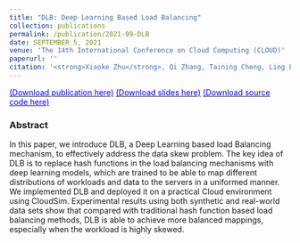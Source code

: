 ```yaml
---
title: "DLB: Deep Learning Based Load Balancing"
collection: publications
permalink: /publication/2021-09-DLB
date: SEPTEMBER 5, 2021
venue: 'The 14th International Conference on Cloud Computing (CLOUD)'
paperurl: ''
citation: '<strong>Xiaoke Zhu</strong>, Qi Zhang, Taining Cheng, Ling Liu, Wei Zhou, and Jing He. 2021. DLB: Deep Learning Based Load Balancing. In CLOUD'
---
```


[<font color='#0000FF'>(Download publication here)</font>](https://hsiaoko.github.io/files/paper/DLB_paper.pdf)
[<font color='#0000FF'>(Download slides here)</font>]()
[<font color='#0000FF'>(Download source code here)</font>](https://github.com/hsiaoko/DLB-CLOUD-2021)

### Abstract

In this paper, we introduce DLB, a Deep Learning based load Balancing mechanism, to effectively address the data skew problem. The key idea of DLB is to replace hash functions in the load balancing mechanisms with deep learning models, which are trained to be able to map different distributions of workloads and data to the servers in a uniformed manner. We implemented DLB and deployed it on a practical Cloud environment using CloudSim. Experimental results using both synthetic and real-world data sets show that compared with traditional hash function based load balancing methods, DLB is able to achieve more balanced mappings, especially when the workload is highly skewed.
